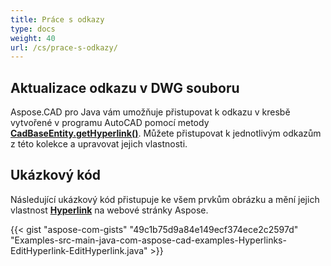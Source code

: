 ```yaml
---
title: Práce s odkazy
type: docs
weight: 40
url: /cs/prace-s-odkazy/
---
```


## **Aktualizace odkazu v DWG souboru**

Aspose.CAD pro Java vám umožňuje přistupovat k odkazu v kresbě vytvořené v programu AutoCAD pomocí metody [**CadBaseEntity.getHyperlink()**](https://reference.aspose.com/cad/java/com.aspose.cad.fileformats.cad.cadobjects/CadBaseEntity#getHyperlink--). Můžete přistupovat k jednotlivým odkazům z této kolekce a upravovat jejich vlastnosti.

## Ukázkový kód

Následující ukázkový kód přistupuje ke všem prvkům obrázku a mění jejich vlastnost [**Hyperlink**](https://reference.aspose.com/cad/java/com.aspose.cad.fileformats.cad.cadobjects/CadBaseEntity#setHyperlink-java.lang.String-) na webové stránky Aspose.

{{< gist "aspose-com-gists" "49c1b75d9a84e149ecf374ece2c2597d" "Examples-src-main-java-com-aspose-cad-examples-Hyperlinks-EditHyperlink-EditHyperlink.java" >}}
